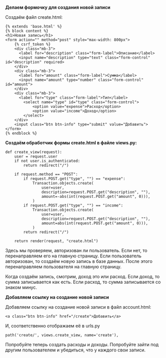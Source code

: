**Делаем формочку для создания новой записи**

Создаём файл create.html:

    {% extends 'base.html' %}
    {% block content %}
    <h1>Новая запись</h1>
    <form action="" method="post" style="max-width: 800px">
        {% csrf_token %}
        <div class="mb-3">
          <label for="description" class="form-label">Описание</label>
          <input name="description" type="text" class="form-control" id="description" required>
        </div>
        <div class="mb-3">
          <label for="amount" class="form-label">Сумма</label>
          <input name="amount" type="number" class="form-control" id="amount">
        </div>
        <div class="mb-3">
          <label for="type" class="form-label">Тип</label>
            <select name="type" id="type" class="form-control">
                <option value="expense">Расход</option>
                <option value="income">Доход</option>
            </select>
        </div>
        <input class="btn btn-info" type="submit" value="Добавить">
    </form>
    {% endblock %}

**Создаём обработчик формы create.html в файле views.py:**

    def create_view(request):
        user = request.user
        if not user.is_authenticated:
            return redirect("/")
    
        if request.method == "POST":
            if request.POST.get("type", "") == "expense":
                Transaction.objects.create(
                    user=user,
                    description=request.POST.get("description", ""),
                    amount=-abs(int(request.POST.get("amount", 0))),
                )
            if request.POST.get("type", "") == "income":
                Transaction.objects.create(
                    user=user,
                    description=request.POST.get("description", ""),
                    amount=abs(int(request.POST.get("amount", 0))),
                )
            return redirect("/")
    
        return render(request, "create.html")

Здесь мы проверяем, авторизован ли пользователь. Если нет, то перенаправляем его на главную страницу. 
Если пользователь авторизован, то создаём новую запись в базе данных. 
После этого перенаправляем пользователя на главную страницу.

Когда создаём запись, смотрим, доход это или расход. 
Если доход, то сумма записывается как есть.
Если расход, то сумма записывается со знаком минус.

**Добавляем ссылку на создание новой записи**

Добавляем ссылку на создание новой записи в файл account.html:

    <a class="btn btn-info" href="/create">Добавить</a>

И, соответственно отображаем её в urls.py

    path('create/', views.create_view, name='create'),

Попробуйте теперь создать расходы и доходы. 
Попробуйте зайти под другим пользователем и убедиться, что у каждого свои записи.

